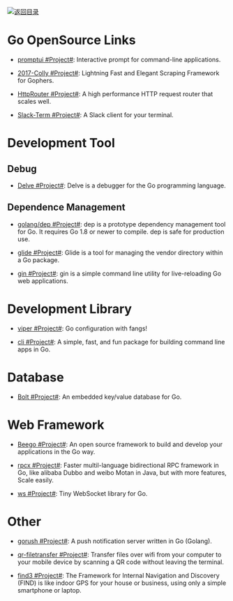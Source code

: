 [![返回目录](https://user-images.githubusercontent.com/5803001/38079637-ff0abcf0-3371-11e8-9b76-ad651620afc7.jpg)](https://github.com/wxyyxc1992/Awesome-Links)

# Go OpenSource Links

* [promptui #Project#](https://github.com/manifoldco/promptui): Interactive prompt for command-line applications.

* [2017-Colly #Project#](https://github.com/gocolly/colly): Lightning Fast and Elegant Scraping Framework for Gophers.

- [HttpRouter #Project#](https://github.com/julienschmidt/httprouter): A high performance HTTP request router that scales well.

- [Slack-Term #Project#](https://github.com/erroneousboat/slack-term): A Slack client for your terminal.

# Development Tool

## Debug

* [Delve #Project#](https://github.com/derekparker/delve): Delve is a debugger for the Go programming language.

## Dependence Management

* [golang/dep #Project#](https://github.com/golang/dep): dep is a prototype dependency management tool for Go. It requires Go 1.8 or newer to compile. dep is safe for production use.

* [glide #Project#](https://github.com/Masterminds/glide): Glide is a tool for managing the vendor directory within a Go package.

* [gin #Project#](https://github.com/codegangsta/gin): gin is a simple command line utility for live-reloading Go web applications.

# Development Library

* [viper #Project#](https://github.com/spf13/viper): Go configuration with fangs!

* [cli #Project#](https://github.com/urfave/cli): A simple, fast, and fun package for building command line apps in Go.

# Database

* [Bolt #Project#](https://github.com/boltdb/bolt): An embedded key/value database for Go.

# Web Framework

* [Beego #Project#](https://beego.me/): An open source framework to build and develop your applications in the Go way.

* [rpcx #Project#](https://github.com/smallnest/rpcx): Faster multil-language bidirectional RPC framework in Go, like alibaba Dubbo and weibo Motan in Java, but with more features, Scale easily.

* [ws #Project#](https://github.com/gobwas/ws): Tiny WebSocket library for Go.

# Other

* [gorush #Project#](https://github.com/appleboy/gorush): A push notification server written in Go (Golang).

* [qr-filetransfer #Project#](https://github.com/claudiodangelis/qr-filetransfer): Transfer files over wifi from your computer to your mobile device by scanning a QR code without leaving the terminal.

* [find3 #Project#](https://github.com/schollz/find3): The Framework for Internal Navigation and Discovery (FIND) is like indoor GPS for your house or business, using only a simple smartphone or laptop.
